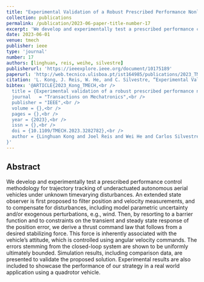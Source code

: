 ```yaml
---
title: "Experimental Validation of a Robust Prescribed Performance Nonlinear Controller for an Unmanned Aerial Vehicle With Unknown Mass"
collection: publications
permalink: /publication/2023-06-paper-title-number-17
excerpt: 'We develop and experimentally test a prescribed performance control methodology for trajectory tracking of underactuated autonomous aerial vehicles under unknown time-varying disturbances.'
date: 2023-06-01
venue: tmech
publisher: ieee
type: 'journal'
number: 17
authors: [linghuan, reis, weihe, silvestre]
publisherurl: 'https://ieeexplore.ieee.org/document/10175189'
paperurl: 'http://web.tecnico.ulisboa.pt/ist164985/publications/2023_TMECH_Experimental_validation_of_a_robust_prescribed_performance_nonlinear_controller_for_an_unmanned_aerial_vehicle_with_unknown_mass.pdf'
citation: 'L. Kong, J. Reis, W. He, and C. Silvestre, “Experimental Validation of a Robust Prescribed Performance Nonlinear Controller for an Unmanned Aerial Vehicle With Unknown Mass,” IEEE/ASME Transactions on Mechatronics. Institute of Electrical and Electronics Engineers (IEEE), pp. 1–12, 2023.'
bibtex: '@ARTICLE{2023_Kong_TMECH,<br />
  title = {Experimental validation of a robust prescribed performance nonlinear controller for an unmanned aerial vehicle with unknown mass},<br />
  journal   = "Transactions on Mechatronics",<br />
  publisher = "IEEE",<br />
  volume = {},<br />
  pages = {},<br />
  year = {2023},<br />
  issn = {},<br />
  doi = {10.1109/TMECH.2023.3282782},<br />
  author = {Linghuan Kong and Joel Reis and Wei He and Carlos Silvestre}
}'
---
```

**Abstract**
---
We develop and experimentally test a prescribed performance control methodology for trajectory tracking of underactuated autonomous aerial vehicles under unknown timevarying disturbances.
An extended state observer is first proposed to filter position and velocity measurements, and to compensate for disturbances, including model parametric uncertainty and/or exogenous perturbations, e.g., wind.
Then, by resorting to a barrier function and to constraints on the transient and steady state response of the position error, we derive a thrust command law that follows from a desired stabilizing force.
This force is inherently associated with the vehicle’s attitude, which is controlled using angular velocity commands.
The errors stemming from the closed-loop system are shown to be uniformly ultimately bounded.
Simulation results, including comparison data, are presented to validate the proposed solution.
Experimental results are also included to showcase the performance of our strategy in a real world application using a quadrotor vehicle.